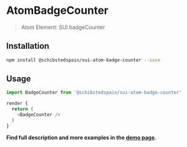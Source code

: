 # AtomBadgeCounter

> Atom Element: SUI badgeCounter

## Installation

```sh
npm install @schibstedspain/sui-atom-badge-counter --save
```

## Usage

```js
import BadgeCounter from '@schibstedspain/sui-atom-badge-counter'

render {
  return (
    <BadgeCounter />
  )
}

```

**Find full description and more examples in the [demo page](#).**
